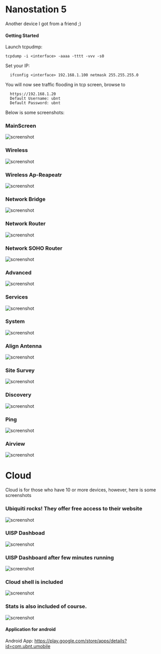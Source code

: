 # Nanostation 5

Another device I got from a friend ;) 

#### Getting Started

Launch tcpudmp: 

    tcpdump -i <interface> -aaaa -tttt -vvv -s0 

Set your IP: 

      ifconfig <interface> 192.168.1.100 netmask 255.255.255.0

You will now see traffic flooding in tcp screen, browse to 

      https://192.168.1.20
      Default Username: ubnt
      Default Password: ubnt

Below is some screenshots: 

### MainScreen
![screenshot](main_screen.png)

### Wireless
![screenshot](wireless.png)

### Wireless Ap-Reapeatr
![screenshot](wireless-repeater.png)



### Network Bridge
![screenshot](network-bridge.png)

### Network Router
![screenshot](network-router.png)

### Network SOHO Router
![screenshot](network-soho-router.png)

### Advanced
![screenshot](advanced.png) 

### Services
![screenshot](services.png)

### System
![screenshot](system.png)


### Align Antenna
![screenshot](align_antenna.png)

### Site Survey 
![screenshot](site_survey.gif)

### Discovery
![screenshot](discovery.png) 

### Ping
![screenshot](ping.gif)

### Airview
![screenshot](airview.gif)

# Cloud

Cloud is for those who have 10 or more devices, however, here is some screenshots

### Ubiquiti rocks! They offer free access to their website
![screenshot](unifi_free.png)

### UISP Dashboad
![screenshot](uisp_dashboard.png)

### UISP Dashboard after few minutes running
![screenshot](another_dashboard.png)

### Cloud shell is included
![screenshot](cloud_shell.gif)

### Stats is also included of course.
![screenshot](ubnt_stats.gif)

#### Application for android
Android App: https://play.google.com/store/apps/details?id=com.ubnt.umobile
